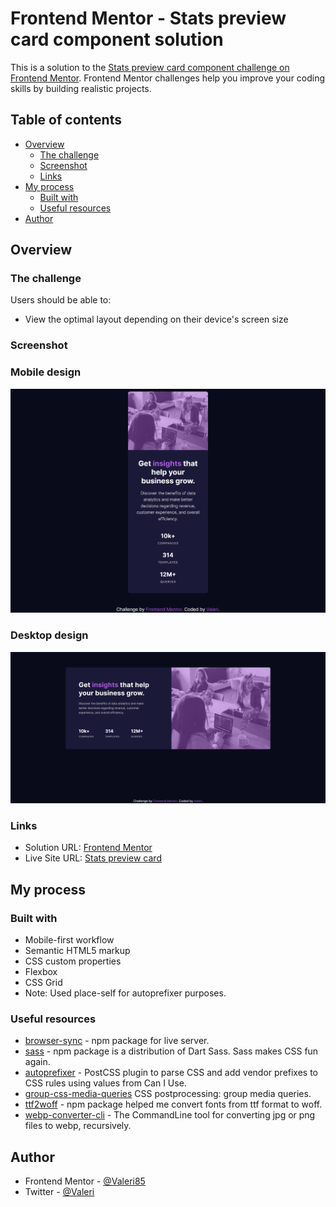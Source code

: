 # Frontend Mentor - Stats preview card component solution

This is a solution to the [Stats preview card component challenge on Frontend Mentor](https://www.frontendmentor.io/challenges/stats-preview-card-component-8JqbgoU62). Frontend Mentor challenges help you improve your coding skills by building realistic projects.

## Table of contents

-   [Overview](#overview)
    -   [The challenge](#the-challenge)
    -   [Screenshot](#screenshot)
    -   [Links](#links)
-   [My process](#my-process)
    -   [Built with](#built-with)
    -   [Useful resources](#useful-resources)
-   [Author](#author)

## Overview

### The challenge

Users should be able to:

-   View the optimal layout depending on their device's screen size

### Screenshot

### Mobile design

![](./screenshot-mobile.png)

### Desktop design

![](./screenshot-desktop.png)

### Links

-   Solution URL: [Frontend Mentor](https://www.frontendmentor.io/solutions/stats-preview-card-component-Tucm6oueM)
-   Live Site URL: [Stats preview card](https://stats-preview-card-component-frontend-mentor.netlify.app/)

## My process

### Built with

-   Mobile-first workflow
-   Semantic HTML5 markup
-   CSS custom properties
-   Flexbox
-   CSS Grid
-   Note: Used place-self for autoprefixer purposes.

### Useful resources

-   [browser-sync](https://www.npmjs.com/package/browser-sync) - npm package for live server.
-   [sass](https://www.npmjs.com/package/sass) - npm package is a distribution of Dart Sass. Sass makes CSS fun again.
-   [autoprefixer](https://www.npmjs.com/package/autoprefixer) - PostCSS plugin to parse CSS and add vendor prefixes to CSS rules using values from Can I Use.
-   [group-css-media-queries](https://www.npmjs.com/package/group-css-media-queries) CSS postprocessing: group media queries.
-   [ttf2woff](https://www.npmjs.com/package/ttf2woff) - npm package helped me convert fonts from ttf format to woff.
-   [webp-converter-cli](https://www.npmjs.com/package/webp-converter-cli) - The CommandLine tool for converting jpg or png files to webp, recursively.

## Author

-   Frontend Mentor - [@Valeri85](https://www.frontendmentor.io/profile/Valeri85)
-   Twitter - [@Valeri](https://www.twitter.com/Valeri79125128)
